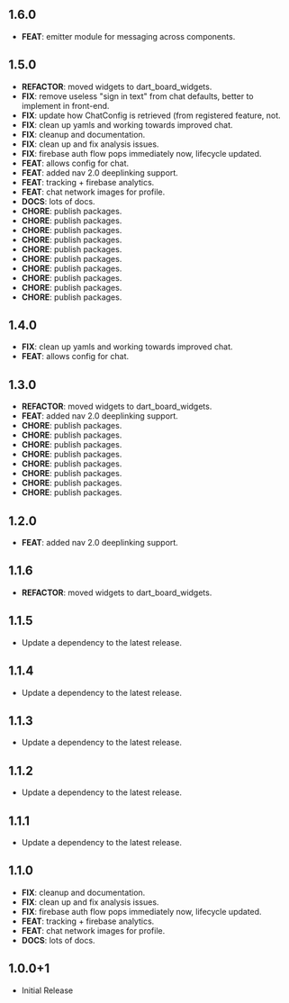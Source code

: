 ## 1.6.0

 - **FEAT**: emitter module for messaging across components.

## 1.5.0

 - **REFACTOR**: moved widgets to dart_board_widgets.
 - **FIX**: remove useless "sign in text" from chat defaults, better to implement in front-end.
 - **FIX**: update how ChatConfig is retrieved (from registered feature, not.
 - **FIX**: clean up yamls and working towards improved chat.
 - **FIX**: cleanup and documentation.
 - **FIX**: clean up and fix analysis issues.
 - **FIX**: firebase auth flow pops immediately now, lifecycle updated.
 - **FEAT**: allows config for chat.
 - **FEAT**: added nav 2.0 deeplinking support.
 - **FEAT**: tracking + firebase analytics.
 - **FEAT**: chat network images for profile.
 - **DOCS**: lots of docs.
 - **CHORE**: publish packages.
 - **CHORE**: publish packages.
 - **CHORE**: publish packages.
 - **CHORE**: publish packages.
 - **CHORE**: publish packages.
 - **CHORE**: publish packages.
 - **CHORE**: publish packages.
 - **CHORE**: publish packages.
 - **CHORE**: publish packages.
 - **CHORE**: publish packages.

## 1.4.0

 - **FIX**: clean up yamls and working towards improved chat.
 - **FEAT**: allows config for chat.

## 1.3.0

 - **REFACTOR**: moved widgets to dart_board_widgets.
 - **FEAT**: added nav 2.0 deeplinking support.
 - **CHORE**: publish packages.
 - **CHORE**: publish packages.
 - **CHORE**: publish packages.
 - **CHORE**: publish packages.
 - **CHORE**: publish packages.
 - **CHORE**: publish packages.
 - **CHORE**: publish packages.
 - **CHORE**: publish packages.

## 1.2.0

 - **FEAT**: added nav 2.0 deeplinking support.

## 1.1.6

 - **REFACTOR**: moved widgets to dart_board_widgets.

## 1.1.5

 - Update a dependency to the latest release.

## 1.1.4

 - Update a dependency to the latest release.

## 1.1.3

 - Update a dependency to the latest release.

## 1.1.2

 - Update a dependency to the latest release.

## 1.1.1

 - Update a dependency to the latest release.

## 1.1.0

 - **FIX**: cleanup and documentation.
 - **FIX**: clean up and fix analysis issues.
 - **FIX**: firebase auth flow pops immediately now, lifecycle updated.
 - **FEAT**: tracking + firebase analytics.
 - **FEAT**: chat network images for profile.
 - **DOCS**: lots of docs.

## 1.0.0+1

 - Initial Release
